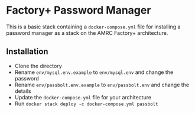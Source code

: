 # Factory+ Password Manager
This is a basic stack containing a `docker-compose.yml` file for installing a password manager as a stack on the AMRC Factory+ architecture.

## Installation
* Clone the directory
* Rename `env/mysql.env.example` to `env/mysql.env` and change the password
* Rename `env/passbolt.env.example` to `env/passbolt.env` and change the details
* Update the `docker-compose.yml` file for your architecture
* Run `docker stack deploy -c docker-compose.yml passbolt`
